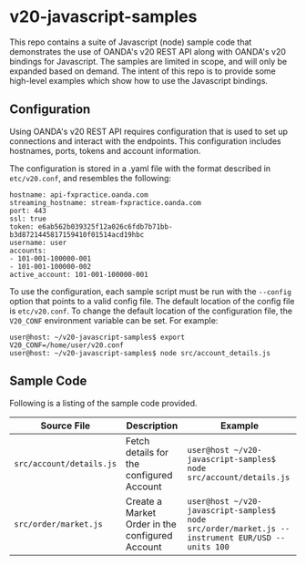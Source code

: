 # v20-javascript-samples

This repo contains a suite of Javascript (node) sample code that demonstrates
the use of OANDA's v20 REST API along with OANDA's v20 bindings for Javascript.
The samples are limited in scope, and will only be expanded based on demand.
The intent of this repo is to provide some high-level examples which show how
to use the Javascript bindings.

## Configuration

Using OANDA's v20 REST API requires configuration that is used to set up
connections and interact with the endpoints. This configuration includes
hostnames, ports, tokens and account information.

The configuration is stored in a .yaml file with the format described
in `etc/v20.conf`, and resembles the following:

```
hostname: api-fxpractice.oanda.com
streaming_hostname: stream-fxpractice.oanda.com
port: 443
ssl: true
token: e6ab562b039325f12a026c6fdb7b71bb-b3d8721445817159410f01514acd19hbc
username: user
accounts:
- 101-001-100000-001
- 101-001-100000-002
active_account: 101-001-100000-001
```

To use the configuration, each sample script must be run with the `--config`
option that points to a valid config file. The default location of the
config file is `etc/v20.conf`. To change the default location of the configuration
file, the `V20_CONF` environment variable can be set. For example:

```
user@host: ~/v20-javascript-samples$ export V20_CONF=/home/user/v20.conf
user@host: ~/v20-javascript-samples$ node src/account_details.js
```

## Sample Code

Following is a listing of the sample code provided.

| Source File | Description | Example |
| ----------- | ----------- | ------- |
| `src/account/details.js` | Fetch details for the configured Account | `user@host ~/v20-javascript-samples$ node src/account/details.js` |
| `src/order/market.js` | Create a Market Order in the configured Account | `user@host ~/v20-javascript-samples$ node src/order/market.js --instrument EUR/USD --units 100` |
